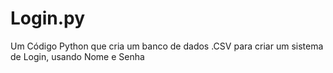# Login.py
Um Código Python que cria um banco de dados .CSV para criar um sistema de Login, usando Nome e Senha
